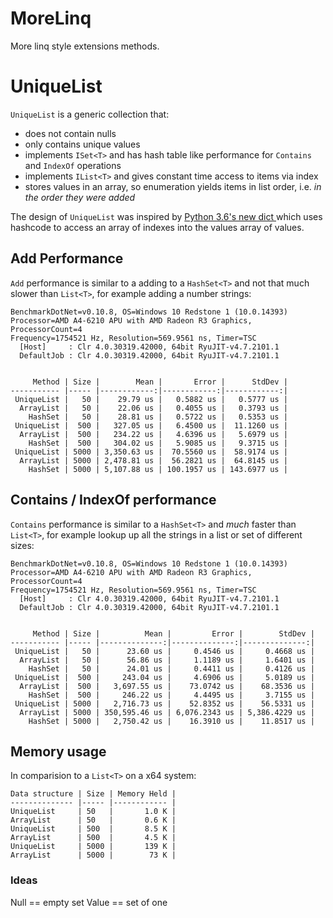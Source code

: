 # MoreLinq
More linq style extensions methods.

# UniqueList<T>

`UniqueList` is a generic collection that:
* does not contain nulls
* only contains unique values
* implements `ISet<T>` and has hash table like performance for `Contains` and `IndexOf` operations
* implements `IList<T>` and gives constant time access to items via index
* stores values in an array, so enumeration yields items in list order, i.e. *in the order they were added*

The design of `UniqueList` was inspired by [Python 3.6's new dict ](https://mail.python.org/pipermail/python-dev/2012-December/123028.html) which uses hashcode to access an array of indexes into the values array of values.

## Add Performance

`Add` performance is similar to a adding to a `HashSet<T>` and not that much slower than `List<T>`, for example adding a number strings:
```
BenchmarkDotNet=v0.10.8, OS=Windows 10 Redstone 1 (10.0.14393)
Processor=AMD A4-6210 APU with AMD Radeon R3 Graphics, ProcessorCount=4
Frequency=1754521 Hz, Resolution=569.9561 ns, Timer=TSC
  [Host]     : Clr 4.0.30319.42000, 64bit RyuJIT-v4.7.2101.1
  DefaultJob : Clr 4.0.30319.42000, 64bit RyuJIT-v4.7.2101.1


     Method | Size |        Mean |       Error |      StdDev |
----------- |----- |------------:|------------:|------------:|
 UniqueList |   50 |    29.79 us |   0.5882 us |   0.5777 us |
  ArrayList |   50 |    22.06 us |   0.4055 us |   0.3793 us |
    HashSet |   50 |    28.81 us |   0.5722 us |   0.5353 us |
 UniqueList |  500 |   327.05 us |   6.4500 us |  11.1260 us |
  ArrayList |  500 |   234.22 us |   4.6396 us |   5.6979 us |
    HashSet |  500 |   304.02 us |   5.9085 us |   9.3715 us |
 UniqueList | 5000 | 3,350.63 us |  70.5560 us |  58.9174 us |
  ArrayList | 5000 | 2,478.81 us |  56.2821 us |  64.8145 us |
    HashSet | 5000 | 5,107.88 us | 100.1957 us | 143.6977 us |
```
## Contains / IndexOf performance

`Contains` performance is similar to a `HashSet<T>` and *much* faster than `List<T>`, for example lookup up all the strings in a list or set of different sizes:

```
BenchmarkDotNet=v0.10.8, OS=Windows 10 Redstone 1 (10.0.14393)
Processor=AMD A4-6210 APU with AMD Radeon R3 Graphics, ProcessorCount=4
Frequency=1754521 Hz, Resolution=569.9561 ns, Timer=TSC
  [Host]     : Clr 4.0.30319.42000, 64bit RyuJIT-v4.7.2101.1
  DefaultJob : Clr 4.0.30319.42000, 64bit RyuJIT-v4.7.2101.1


     Method | Size |          Mean |         Error |        StdDev |
----------- |----- |--------------:|--------------:|--------------:|
 UniqueList |   50 |      23.60 us |     0.4546 us |     0.4668 us |
  ArrayList |   50 |      56.86 us |     1.1189 us |     1.6401 us |
    HashSet |   50 |      24.01 us |     0.4411 us |     0.4126 us |
 UniqueList |  500 |     243.04 us |     4.6906 us |     5.0189 us |
  ArrayList |  500 |   3,697.55 us |    73.0742 us |    68.3536 us |
    HashSet |  500 |     246.22 us |     4.4495 us |     3.7155 us |
 UniqueList | 5000 |   2,716.73 us |    52.8352 us |    56.5331 us |
  ArrayList | 5000 | 350,595.46 us | 6,076.2343 us | 5,386.4229 us |
    HashSet | 5000 |   2,750.42 us |    16.3910 us |    11.8517 us |
```

## Memory usage

In comparision to a `List<T>` on a x64 system:

```
Data structure | Size | Memory Held |
-------------- |----- |------------ |  
UniqueList     | 50   |       1.0 K |
ArrayList      | 50   |       0.6 K |
UniqueList     | 500  |       8.5 K |
ArrayList      | 500  |       4.5 K |
UniqueList     | 5000 |       139 K |
ArrayList      | 5000 |        73 K |
```

### Ideas

Null == empty set
Value == set of one
